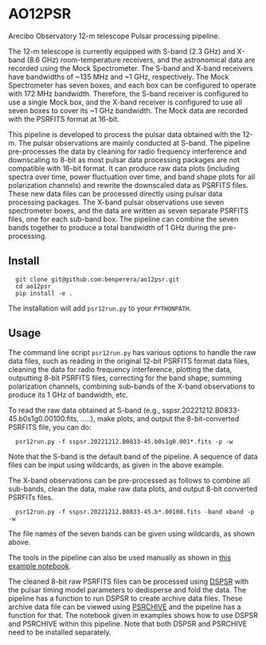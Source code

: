# AO12PSR
Arecibo Observatory 12-m telescope Pulsar processing pipeline.

The 12-m telescope is currently equipped with S-band (2.3 GHz) and X-band (8.6 GHz) room-temperature receivers, and the astronomical data are recorded using the Mock Spectrometer. The S-band and X-band receivers have bandwidths of ~135 MHz and ~1 GHz, respectively. The Mock Spectrometer has seven boxes, and each box can be configured to operate with 172 MHz bandwidth. Therefore, the S-band receiver is configured to use a single Mock box, and the X-band receiver is configured to use all seven boxes to cover its ~1 GHz bandwidth. The Mock data are recorded with the PSRFITS format at 16-bit.



This pipeline is developed to process the pulsar data obtained with the 12-m. The pulsar observations are mainly conducted at S-band. The pipeline pre-processes the data by cleaning for radio frequency interference and downscaling to 8-bit as most pulsar data processing packages are not compatible with 16-bit format. It can produce raw data plots (including spectra over time, power fluctuation over time, and band shape plots for all polarization channels) and rewrite the downscaled data as PSRFITS files. These new data files can be processed directly using pulsar data processing packages. The X-band pulsar observations use seven spectrometer boxes, and the data are written as seven separate PSRFITS files, one for each sub-band box. The pipeline can combine the seven bands together to produce a total bandwidth of 1 GHz during the pre-processing. 



## Install
```
  git clone git@github.com:benperera/ao12psr.git
  cd ao12psr
  pip install -e .
```
The installation will add `psr12run.py` to your `PYTHONPATH`.


## Usage
The command line script `psr12run.py` has various options to handle the raw data files, such as reading in the original 12-bit PSRFITS format data files, cleaning the data for radio frequency interference, plotting the data, outputting 8-bit PSRFITS files, correcting for the band shape, summing polarization channels, combining sub-bands of the X-band observations to produce its 1 GHz of bandwidth, etc. 

To read the raw data obtained at S-band (e.g., sspsr.20221212.B0833-45.b0s1g0.00100.fits, .....), make plots, and output the 8-bit-converted PSRFITS file, you can do:
```
  psr12run.py -f sspsr.20221212.B0833-45.b0s1g0.001*.fits -p -w
```
Note that the S-band is the default band of the pipeline. A sequence of data files can be input using wildcards, as given in the above example.


The X-band observations can be pre-processed as follows to combine all sub-bands, clean the data, make raw data plots, and output 8-bit converted PSRFITs files. 

```
  psr12run.py -f sspsr.20221212.B0833-45.b*.00100.fits -band xband -p -w
```
The file names of the seven bands can be given using wildcards, as shown above.


The tools in the pipeline can also be used manually as shown in [this example notebook](https://github.com/benperera/ao12psr/blob/main/example/plot_write_data.ipynb).


The cleaned 8-bit raw PSRFITS files can be processed using [DSPSR](https://dspsr.sourceforge.net) with the pulsar timing model parameters to dedisperse and fold the data. The pipeline has a function to run DSPSR to create archive data files. These archive data file can be viewed using [PSRCHIVE](https://psrchive.sourceforge.net) and the pipeline has a function for that. The notebook given in examples shows how to use DSPSR and PSRCHIVE within this pipeline. Note that both DSPSR and PSRCHIVE need to be installed separately.
